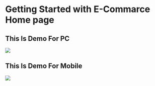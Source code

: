 # Getting Started with E-Commarce Home page
## This Is Demo For PC
![](Images/PC_1.png)
## This Is Demo For Mobile
![](Images/PC_2.png)

